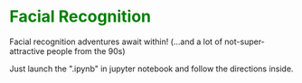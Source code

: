 <h1 style="color: green;">Facial Recognition</h1>

<p>Facial recognition adventures await within! (...and a lot of not-super-attractive people from the 90s)</p>
<p>Just launch the ".ipynb" in jupyter notebook and follow the directions inside.</p>
